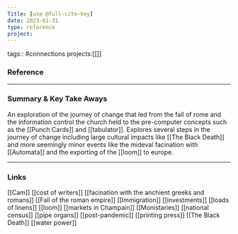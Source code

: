 ```yaml
---
Title: [use @full-cite-key]
date: 2023-01-31
type: reference
project:
---
```


tags:: #connections
projects:[[]]

### Reference 




---

### Summary & Key Take Aways

An exploration of the journey of change that led from the fall of rome and the information control the church held to the pre-computer concepts such as the [[Punch Cards]] and [[tabulator]]. Explores several steps in the journey of change including large cultural impacts like [[The Black Death]] and more seemingly minor events like the mideval facination with [[Automata]] and the exporting of the [[loom]] to europe.

--- 

### Links
[[Cam]]
[[cost of writers]]
[[facination with the anchient greeks and romans]]
[[Fall of the roman empire]]
[[Immigration]]
[[investments]]
[[loads of linens]]
[[loom]]
[[markets in Champain]]
[[Monistaries]]
[[national census]]
[[pipe organs]]
[[post-pandemic]]
[[printing press]]
[[The Black Death]]
[[water power]]
